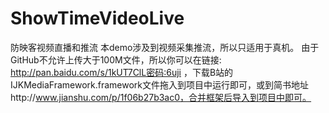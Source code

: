 # ShowTimeVideoLive
防映客视频直播和推流
本demo涉及到视频采集推流，所以只适用于真机。
由于GitHub不允许上传大于100M文件，所以你可以在链接: http://pan.baidu.com/s/1kUT7ClL密码:6uji ，下载B站的IJKMediaFramework.framework文件拖入到项目中运行即可，或到简书地址http://www.jianshu.com/p/1f06b27b3ac0，合并框架后导入到项目中即可。
